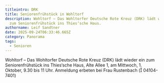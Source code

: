 ```yaml
---
titleintro: DRK
title: Seniorenfrühstück in Wohltorf
description: Wohltorf – Das Wohltorfer Deutsche Rote Kreuz (DRK) lädt wieder ein
  zum Seniorenfrühstück ins Thies‘sche Haus.
authorname: Leif Sandtner
date: 2025-09-24T06:33:46.665Z
category: Panorama
tags:
  - Senioren
---
```

Wohltorf – Das Wohltorfer Deutsche Rote Kreuz (DRK) lädt wieder ein zum Seniorenfrühstück ins Thies‘sche Haus, Alte Allee 1, am Mittwoch, 1. Oktober, 9.30 bis 11 Uhr. Anmeldung erbeten bei Frau Rustenbach ( 04104-7401)